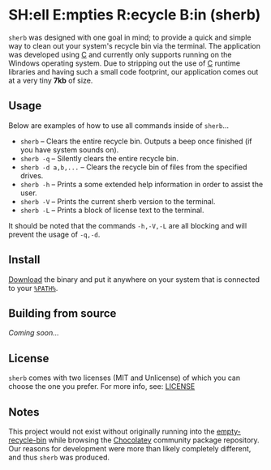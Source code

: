 # SH:ell E:mpties R:ecycle B:in (sherb)
`sherb` was designed with one goal in mind; to provide a quick and simple way to clean out your system's recycle bin via the terminal. The application was developed using [C](#) and currently only supports running on the Windows operating system. Due to stripping out the use of [C](#) runtime libraries and having such a small code footprint, our application comes out at a very tiny **7kb** of size.

## Usage
Below are examples of how to use all commands inside of `sherb`...

* `sherb` – Clears the entire recycle bin. Outputs a beep once finished (if you have system sounds on).
* `sherb -q` – Silently clears the entire recycle bin.
* `sherb -d a,b,...` – Clears the recycle bin of files from the specified drives.
* `sherb -h` – Prints a some extended help information in order to assist the user.
* `sherb -V` – Prints the current sherb version to the terminal.
* `sherb -L` – Prints a block of license text to the terminal.

It should be noted that the commands `-h,-V,-L` are all blocking and will prevent the usage of `-q,-d`.

## Install
[Download]() the binary and put it anywhere on your system that is connected to your [`%PATH%`](https://stackoverflow.com/a/28778358/64949).

## Building from source
*Coming soon...*

## License
`sherb` comes with two licenses (MIT and Unlicense) of which you can choose the one you prefer. For more info, see: [LICENSE](LICENSE)

## Notes
This project would not exist without originally running into the [empty-recycle-bin](https://github.com/sindresorhus/empty-recycle-bin) while browsing the [Chocolatey](https://chocolatey.org/) community package repository. Our reasons for development were more than likely completely different, and thus `sherb` was produced.
